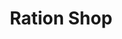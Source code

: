 ---
title: "Ration Shop"
url: /kodungallur/ration-shop-v-p-thuruth-kottapuram-2/
shop: Lebensmittel
---